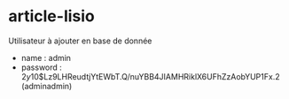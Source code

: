 # article-lisio


Utilisateur à ajouter en base de donnée
- name : admin
- password : $2y$10$Lz9LHReudtjYtEWbT.Q/nuYBB4JIAMHRiklX6UFhZzAobYUP1Fx.2 (adminadmin)
